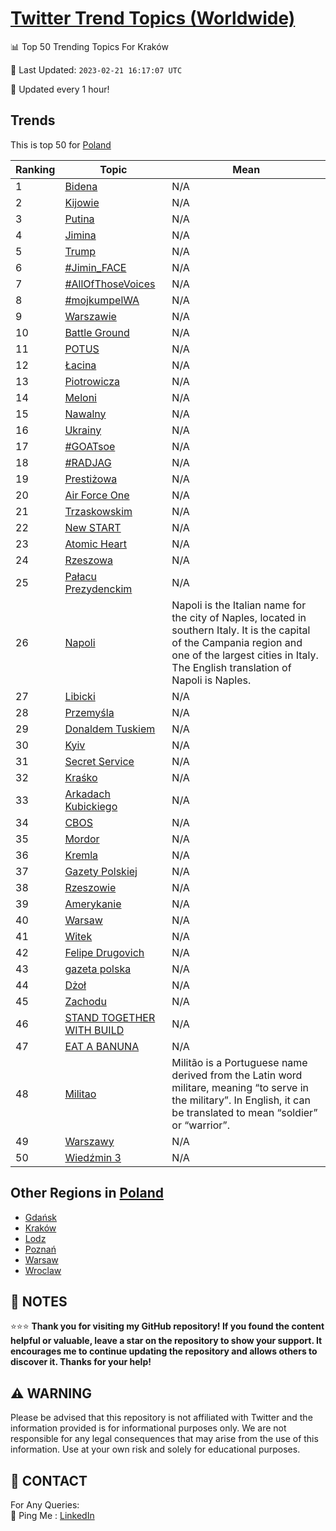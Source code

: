 [Twitter Trend Topics (Worldwide)](https://github.com/ErcinDedeoglu/Twitter-Trend-Topics)
==========


📊 Top 50 Trending Topics For Kraków

📆 Last Updated: `2023-02-21 16:17:07 UTC`

🔧 Updated every 1 hour!


## Trends

This is top 50 for [Poland](</Poland>)

| Ranking | Topic | Mean |
| ------- | ------------ | ------------ |
| 1 | [Bidena](http://twitter.com/search?q=Bidena) | N/A |
| 2 | [Kijowie](http://twitter.com/search?q=Kijowie) | N/A |
| 3 | [Putina](http://twitter.com/search?q=Putina) | N/A |
| 4 | [Jimina](http://twitter.com/search?q=Jimina) | N/A |
| 5 | [Trump](http://twitter.com/search?q=Trump) | N/A |
| 6 | [#Jimin_FACE](http://twitter.com/search?q=%23Jimin_FACE) | N/A |
| 7 | [#AllOfThoseVoices](http://twitter.com/search?q=%23AllOfThoseVoices) | N/A |
| 8 | [#mojkumpelWA](http://twitter.com/search?q=%23mojkumpelWA) | N/A |
| 9 | [Warszawie](http://twitter.com/search?q=Warszawie) | N/A |
| 10 | [Battle Ground](http://twitter.com/search?q=Battle+Ground) | N/A |
| 11 | [POTUS](http://twitter.com/search?q=POTUS) | N/A |
| 12 | [Łacina](http://twitter.com/search?q=%c5%81acina) | N/A |
| 13 | [Piotrowicza](http://twitter.com/search?q=Piotrowicza) | N/A |
| 14 | [Meloni](http://twitter.com/search?q=Meloni) | N/A |
| 15 | [Nawalny](http://twitter.com/search?q=Nawalny) | N/A |
| 16 | [Ukrainy](http://twitter.com/search?q=Ukrainy) | N/A |
| 17 | [#GOATsoe](http://twitter.com/search?q=%23GOATsoe) | N/A |
| 18 | [#RADJAG](http://twitter.com/search?q=%23RADJAG) | N/A |
| 19 | [Prestiżowa](http://twitter.com/search?q=Presti%c5%bcowa) | N/A |
| 20 | [Air Force One](http://twitter.com/search?q=Air+Force+One) | N/A |
| 21 | [Trzaskowskim](http://twitter.com/search?q=Trzaskowskim) | N/A |
| 22 | [New START](http://twitter.com/search?q=New+START) | N/A |
| 23 | [Atomic Heart](http://twitter.com/search?q=Atomic+Heart) | N/A |
| 24 | [Rzeszowa](http://twitter.com/search?q=Rzeszowa) | N/A |
| 25 | [Pałacu Prezydenckim](http://twitter.com/search?q=Pa%c5%82acu+Prezydenckim) | N/A |
| 26 | [Napoli](http://twitter.com/search?q=Napoli) | Napoli is the Italian name for the city of Naples, located in southern Italy. It is the capital of the Campania region and one of the largest cities in Italy. The English translation of Napoli is Naples. |
| 27 | [Libicki](http://twitter.com/search?q=Libicki) | N/A |
| 28 | [Przemyśla](http://twitter.com/search?q=Przemy%c5%9bla) | N/A |
| 29 | [Donaldem Tuskiem](http://twitter.com/search?q=Donaldem+Tuskiem) | N/A |
| 30 | [Kyiv](http://twitter.com/search?q=Kyiv) | N/A |
| 31 | [Secret Service](http://twitter.com/search?q=Secret+Service) | N/A |
| 32 | [Kraśko](http://twitter.com/search?q=Kra%c5%9bko) | N/A |
| 33 | [Arkadach Kubickiego](http://twitter.com/search?q=Arkadach+Kubickiego) | N/A |
| 34 | [CBOS](http://twitter.com/search?q=CBOS) | N/A |
| 35 | [Mordor](http://twitter.com/search?q=Mordor) | N/A |
| 36 | [Kremla](http://twitter.com/search?q=Kremla) | N/A |
| 37 | [Gazety Polskiej](http://twitter.com/search?q=Gazety+Polskiej) | N/A |
| 38 | [Rzeszowie](http://twitter.com/search?q=Rzeszowie) | N/A |
| 39 | [Amerykanie](http://twitter.com/search?q=Amerykanie) | N/A |
| 40 | [Warsaw](http://twitter.com/search?q=Warsaw) | N/A |
| 41 | [Witek](http://twitter.com/search?q=Witek) | N/A |
| 42 | [Felipe Drugovich](http://twitter.com/search?q=Felipe+Drugovich) | N/A |
| 43 | [gazeta polska](http://twitter.com/search?q=gazeta+polska) | N/A |
| 44 | [Dżoł](http://twitter.com/search?q=D%c5%bco%c5%82) | N/A |
| 45 | [Zachodu](http://twitter.com/search?q=Zachodu) | N/A |
| 46 | [STAND TOGETHER WITH BUILD](http://twitter.com/search?q=STAND+TOGETHER+WITH+BUILD) | N/A |
| 47 | [EAT A BANUNA](http://twitter.com/search?q=EAT+A+BANUNA) | N/A |
| 48 | [Militao](http://twitter.com/search?q=Militao) | Militão is a Portuguese name derived from the Latin word militare, meaning “to serve in the military”. In English, it can be translated to mean “soldier” or “warrior”. |
| 49 | [Warszawy](http://twitter.com/search?q=Warszawy) | N/A |
| 50 | [Wiedźmin 3](http://twitter.com/search?q=Wied%c5%bamin+3) | N/A |



## Other Regions in [Poland](</Poland>)

* [Gdańsk](</Poland/Gdańsk.md>)
* [Kraków](</Poland/Kraków.md>)
* [Lodz](</Poland/Lodz.md>)
* [Poznań](</Poland/Poznań.md>)
* [Warsaw](</Poland/Warsaw.md>)
* [Wroclaw](</Poland/Wroclaw.md>)



## 📝 NOTES

⭐⭐⭐ **Thank you for visiting my GitHub repository! If you found the content helpful or valuable, leave a star on the repository to show your support. It encourages me to continue updating the repository and allows others to discover it. Thanks for your help!**


## ⚠️ WARNING

Please be advised that this repository is not affiliated with Twitter and the information provided is for informational purposes only. We are not responsible for any legal consequences that may arise from the use of this information. Use at your own risk and solely for educational purposes.


## 📨 CONTACT

 For Any Queries:  
            🏓 Ping Me : [LinkedIn](https://www.linkedin.com/in/ercindedeoglu/)
